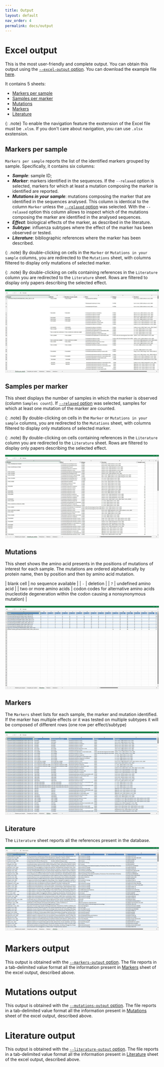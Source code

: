 ```yaml
---
title: Output
layout: default
nav_order: 4
permalink: docs/output
---
```



# Excel output
This is the most user-friendly and complete output. 
You can obtain this output using the [`--excel-output` option](usage/usage-cli#options).
You can download the example file [here](https://github.com/izsvenezie-virology/FluMut/releases/latest/download/excel_output_example.xlsx).

It contains 5 sheets:
- [Markers per sample](#markers-per-sample-sheet)
- [Samples per marker](#samples-per-marker)
- [Mutations](#mutations)
- [Markers](#markers)
- [Literature](#literature)

{: .note}
To enable the navigation feature the exstension of the Excel file must be `.xlsm`.
If you don't care about navigation, you can use `.xlsx` exstension.

## Markers per sample
`Markers per sample` reports the list of the identified markers grouped by sample. 
Specifically, it contains six columns:
- **_Sample_**: sample ID;
- **_Marker_**: markers identified in the sequences. 
    If the `--relaxed` option is selected, markers for which at least a mutation composing the marker is identified are reported.
- **_Mutations in your sample_**: mutations composing the marker that are identified in the sequences analysed.
    This column is identical to the column `Marker` unless the [`--relaxed` option](usage/usage-cli#options) was selected.
    With the `--relaxed` option this column allows to inspect which of the mutations composing the marker are identified in the analysed sequences.
- **_Effect_**: biological effects of the marker, as described in the literature.
- **_Subtype_**: influenza subtypes where the effect of the marker has been observed or tested.
- **_Literature_**: bibliographic references where the marker has been described.

{: .note}
By double-clicking on cells in the `Marker` or `Mutations in your sample` columns, you are redirected to the `Mutations` sheet, with columns filtered to display only mutations of selected marker.

{: .note}
By double-clicking on cells containing references in the `Literature` column you are redirected to the `Literature` sheet. 
Rows are filtered to display only papers describing the selected effect.

![](../images/xls-mps.jpg)

## Samples per marker
This sheet displays the number of samples in which the marker is observed (column `Samples count`).
If [`--relaxed` option](usage/usage-cli#options) was selected, samples for which at least one mutation of the marker are counted.

{: .note}
By double-clicking on cells in the `Marker` or `Mutations in your sample` columns, you are redirected to the `Mutations` sheet, with columns filtered to display only mutations of selected marker.

{: .note}
By double-clicking on cells containing references in the `Literature` column you are redirected to the `Literature` sheet. 
Rows are filtered to display only papers describing the selected effect.

![](../images/xls-spm.jpg)

## Mutations
This sheet shows the amino acid presents in the positions of mutations of interest for each sample.
The mutations are ordered alphabetically by protein name, then by position and then by amino acid mutation.

| blank cell              | no sequence available |
| `-`                     | deletion              |
| `?`                     | undefined amino acid  |
| two or more amino acids | codon codes for alternative amino acids (nucleotide degeneration within the codon causing a nonsynonymous mutation) |


![](../images/xls-muts.jpg)

## Markers
The `Markers` sheet lists for each sample, the marker and mutation identified. 
If the marker has multiple effects or it was tested on multiple subtypes it will be composed of different rows (one row per effect/subtype)

![](../images/xls-mark.jpg)

## Literature
The `Literature` sheet reports all the references present in the database.

![](../images/xls-lit.jpg)

# Markers output 
This output is obtained with the [`--markers-output` option](usage/usage-cli#options). 
The file reports in a tab-delimited value format all the information present in  [Markers](#markers) sheet of the excel output, described above.

# Mutations output
This output is obtained with the [`--mutations-output` option](usage/usage-cli#options).
The file reports in a tab-delimited value format all the information present in  [Mutations](#mutations) sheet of the excel output, described above.

# Literature output
This output is obtained with the [`--literature-output` option](usage/usage-cli#options). 
The file reports in a tab-delimited value format all the information present in  [Literature](#literature) sheet of the excel output, described above.
